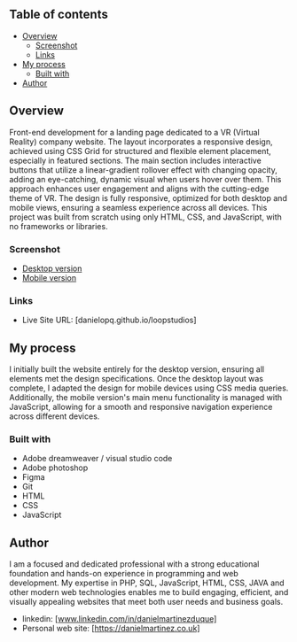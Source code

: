 ## Table of contents

- [Overview](#overview)
  - [Screenshot](#screenshot)
  - [Links](#links)
- [My process](#my-process)
  - [Built with](#built-with)
- [Author](#author)

## Overview

Front-end development for a landing page dedicated to a VR (Virtual Reality) company website. The layout incorporates a responsive design, achieved using CSS Grid for structured and flexible element placement, especially in featured sections. The main section includes interactive buttons that utilize a linear-gradient rollover effect with changing opacity, adding an eye-catching, dynamic visual when users hover over them. This approach enhances user engagement and aligns with the cutting-edge theme of VR. The design is fully responsive, optimized for both desktop and mobile views, ensuring a seamless experience across all devices. This project was built from scratch using only HTML, CSS, and JavaScript, with no frameworks or libraries. 

### Screenshot

- [Desktop version](https://github.com/danielopq/loopstudios/blob/main/screenshots/desktop.jpg)
- [Mobile version](https://github.com/danielopq/loopstudios/blob/main/screenshots/mobile.jpg)

### Links

- Live Site URL: [danielopq.github.io/loopstudios]

## My process

I initially built the website entirely for the desktop version, ensuring all elements met the design specifications. Once the desktop layout was complete, I adapted the design for mobile devices using CSS media queries. Additionally, the mobile version's main menu functionality is managed with JavaScript, allowing for a smooth and responsive navigation experience across different devices.

### Built with

- Adobe dreamweaver / visual studio code
- Adobe photoshop
- Figma
- Git
- HTML
- CSS
- JavaScript

## Author

I am a focused and dedicated professional with a strong educational foundation and hands-on experience in programming and web development. My expertise in PHP, SQL, JavaScript, HTML, CSS, JAVA and other modern web technologies enables me to build engaging, efficient, and visually appealing websites that meet both user needs and business goals.

- linkedin: [www.linkedin.com/in/danielmartinezduque]
- Personal web site: [https://danielmartinez.co.uk]

